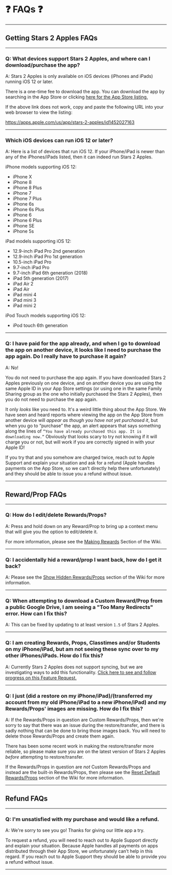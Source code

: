 # ❓ FAQs ❓

***

## Getting Stars 2 Apples FAQs

***

### Q: What devices support Stars 2 Apples, and where can I download/purchase the app?

A: Stars 2 Apples is only available on iOS devices (iPhones and iPads) running iOS 12 or later.

There is a one-time fee to download the app. You can download the app by searching in the App Store or clicking [here for the App Store listing.](https://apps.apple.com/us/app/stars-2-apples/id1452027163)

If the above link does not work, copy and paste the following URL into your web browser to view the listing:

https://apps.apple.com/us/app/stars-2-apples/id1452027163

***

### Which iOS devices can run iOS 12 or later?

A: Here is a list of devices that run iOS 12. If your iPhone/iPad is newer than any of the iPhones/iPads listed, then it can indeed run Stars 2 Apples.

iPhone models supporting iOS 12:
- iPhone X
- iPhone 8
- iPhone 8 Plus
- iPhone 7
- iPhone 7 Plus
- iPhone 6s
- iPhone 6s Plus
- iPhone 6
- iPhone 6 Plus
- iPhone SE
- iPhone 5s

iPad models supporting iOS 12:
- 12.9-inch iPad Pro 2nd generation
- 12.9-inch iPad Pro 1st generation
- 10.5-inch iPad Pro
- 9.7-inch iPad Pro
- 9.7-inch iPad 6th generation (2018)
- iPad 5th generation (2017)
- iPad Air 2
- iPad Air
- iPad mini 4
- iPad mini 3
- iPad mini 2

iPod Touch models supporting iOS 12:
- iPod touch 6th generation

***

### Q: I have paid for the app already, and when I go to download the app on another device, it looks like I need to purchase the app again. Do I really have to purchase it again?

A: No!

You do not need to purchase the app again. If you have downloaded Stars 2 Apples previously on one device, and on another device you are using the same Apple ID in your App Store settings (or using one in the same Family Sharing group as the one who initially purchased the Stars 2 Apples), then you do not need to purchase the app again. 

It only _looks_ like you need to. It's a weird little thing about the App Store. We have seen and heard reports where viewing the app on the App Store from another device will *appear as though you have not yet purchased it*, but when you go to “purchase” the app, an alert appears that says something along the lines of `“You have already purchased this app. It is downloading now.”` Obviously that looks scary to try not knowing if it will charge you or not, but will work if you are correctly signed in with your Apple ID!

If you try that and you somehow are charged twice, reach out to Apple Support and explain your situation and ask for a refund (Apple handles payments on the App Store, so we can’t directly help there unfortunately) and they should be able to issue you a refund without issue.

***

## Reward/Prop FAQs

***

### Q: How do I edit/delete Rewards/Props?

A: Press and hold down on any Reward/Prop to bring up a context menu that will give you the option to edit/delete it.

For more information, please see the [Making Rewards](A.03-Making-Rewards#editingremoving-rewards) Section of the Wiki.

***

### Q: I accidentally hid a reward/prop I want back, how do I get it back?

A: Please see the [Show Hidden Rewards/Props](E.01-Settings#4-show-hidden-rewardsprops) section of the Wiki for more information.

***

### Q: When attempting to download a Custom Reward/Prop from a public Google Drive, I am seeing a "Too Many Redirects" error. How can I fix this?

A: This can be fixed by updating to at least version `1.5` of Stars 2 Apples.

***

### Q: I am creating Rewards, Props, Classtimes and/or Students on my iPhone/iPad, but am not seeing these sync over to my other iPhones/iPads. How do I fix this?

A: Currently Stars 2 Apples does not support syncing, but we are investigating ways to add this functionality. [Click here to see and follow progress on this Feature Request.](https://github.com/Stars2Apples/Support/issues/2)

***

### Q: I just (did a restore on my iPhone/iPad)/(transferred my account from my old iPhone/iPad to a new iPhone/iPad) and my Rewards/Props' images are missing. How do I fix this?

A: If the Rewards/Props in question are Custom Rewards/Props, then we're sorry to say that there was an issue during the restore/transfer, and there is sadly nothing that can be done to bring those images back. You will need to delete those Rewards/Props and create them again.

There has been some recent work in making the restore/transfer more reliable, so please make sure you are on the latest version of Stars 2 Apples _before_ attempting to restore/transfer.

If the Rewards/Props in question are _not_ Custom Rewards/Props and instead are the built-in Rewards/Props, then please see the [Reset Default Rewards/Props](E.01-Settings#5-reset-default-rewardsprops) section of the Wiki for more information.

***

## Refund FAQs

***

### Q: I'm unsatisfied with my purchase and would like a refund. 

A: We're sorry to see you go! Thanks for giving our little app a try. 

To request a refund, you will need to reach out to Apple Support directly and explain your situation. Because Apple handles all payments on apps distributed through their App Store, we unfortunately can’t help in this regard. If you reach out to Apple Support they should be able to provide you a refund without issue.

***